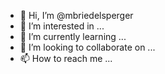 - 👋 Hi, I’m @mbriedelsperger
- 👀 I’m interested in ...
- 🌱 I’m currently learning ...
- 💞️ I’m looking to collaborate on ...
- 📫 How to reach me ...

<!---
mbriedelsperger/mbriedelsperger is a ✨ special ✨ repository because its `README.md` (this file) appears on your GitHub profile.
You can click the Preview link to take a look at your changes.
--->
